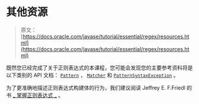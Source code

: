 # 其他资源

> 原文： [https://docs.oracle.com/javase/tutorial/essential/regex/resources.html](https://docs.oracle.com/javase/tutorial/essential/regex/resources.html)

既然您已经完成了关于正则表达式的本课程，您可能会发现您的主要参考资料将是以下类别的 API 文档： [`Pattern`](https://docs.oracle.com/javase/8/docs/api/java/util/regex/Pattern.html) ， [`Matcher`](https://docs.oracle.com/javase/8/docs/api/java/util/regex/Matcher.html) 和 [`PatternSyntaxException`](https://docs.oracle.com/javase/8/docs/api/java/util/regex/PatternSyntaxException.html) 。

为了更准确地描述正则表达式构建体的行为，我们建议阅读 Jeffrey E. F.Friedl 的书 [_ 掌握正则表达式 _](http://www.amazon.com/exec/obidos/ASIN/0596002890/javasoftsunmicroA/) 。